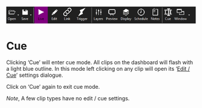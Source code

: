 ![](../../images/toolbar.png)
# Cue

Clicking ‘Cue’ will enter cue mode. All clips on the dashboard will flash with a light blue outline. In this mode left clicking on any clip will open its ‘[Edit / Cue](../clipSettings/editCue.md)’ settings dialogue. 

Click on ‘Cue’ again to exit cue mode.

*Note*, A few clip types have no edit / cue settings.
